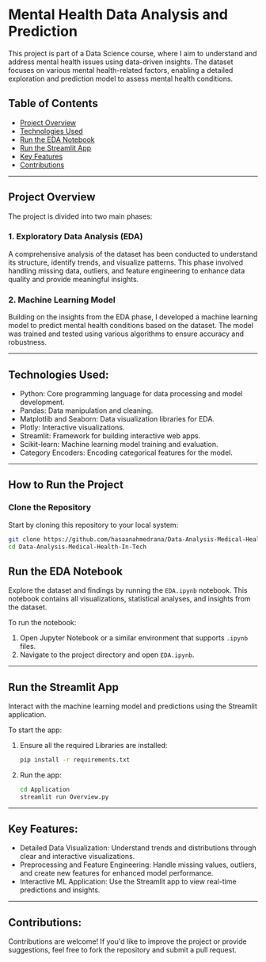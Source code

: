 # Mental Health Data Analysis and Prediction

This project is part of a Data Science course, where I aim to understand and address mental health issues using data-driven insights. The dataset focuses on various mental health-related factors, enabling a detailed exploration and prediction model to assess mental health conditions.

## Table of Contents
- [Project Overview](#project-overview)
- [Technologies Used](#technologies-used)
- [Run the EDA Notebook](#run-the-eda-notebook)
- [Run the Streamlit App](#run-the-streamlit-app)
- [Key Features](#key-features)
- [Contributions](#contributions)

---

## Project Overview

The project is divided into two main phases:

### 1. **Exploratory Data Analysis (EDA)**
A comprehensive analysis of the dataset has been conducted to understand its structure, identify trends, and visualize patterns. This phase involved handling missing data, outliers, and feature engineering to enhance data quality and provide meaningful insights.

### 2. **Machine Learning Model**
Building on the insights from the EDA phase, I developed a machine learning model to predict mental health conditions based on the dataset. The model was trained and tested using various algorithms to ensure accuracy and robustness.

---

## Technologies Used:
- Python: Core programming language for data processing and model development.
- Pandas: Data manipulation and cleaning.
- Matplotlib and Seaborn: Data visualization libraries for EDA.
- Plotly: Interactive visualizations.
- Streamlit: Framework for building interactive web apps.
- Scikit-learn: Machine learning model training and evaluation.
- Category Encoders: Encoding categorical features for the model.
---

## How to Run the Project
### Clone the Repository
Start by cloning this repository to your local system:

```bash
git clone https://github.com/hasaanahmedrana/Data-Analysis-Medical-Health-In-Tech
cd Data-Analysis-Medical-Health-In-Tech
```
## Run the EDA Notebook

Explore the dataset and findings by running the `EDA.ipynb` notebook. This notebook contains all visualizations, statistical analyses, and insights from the dataset.

To run the notebook:

1. Open Jupyter Notebook or a similar environment that supports `.ipynb` files.
2. Navigate to the project directory and open `EDA.ipynb`.

---

## Run the Streamlit App

Interact with the machine learning model and predictions using the Streamlit application.

To start the app:

1. Ensure all the required Libraries are installed:
   ```bash
   pip install -r requirements.txt
   ```
2. Run the app:
   ```bash
   cd Application
   streamlit run Overview.py
   ```
---
## Key Features:
- Detailed Data Visualization: Understand trends and distributions through clear and interactive visualizations.
- Preprocessing and Feature Engineering: Handle missing values, outliers, and create new features for enhanced model performance.
- Interactive ML Application: Use the Streamlit app to view real-time predictions and insights.

---
## Contributions:
Contributions are welcome! If you'd like to improve the project or provide suggestions, feel free to fork the repository and submit a pull request.






